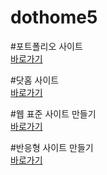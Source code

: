 # dothome5

#포트폴리오 사이트<br/>
<a href="https://limnangman96.github.io/dothome555/port/index2.html">바로가기</a>

#닷홈 사이트<br/>
<a href="https://limnangman96.github.io/dothome555">바로가기</a>

#웹 표준 사이트 만들기<br/>
<a href="https://limnangman96.github.io/dothome555/webstandard/index.html">바로가기</a>

#반응형 사이트 만들기<br/>
<a href="https://limnangman96.github.io/dothome555/responsive/index.html">바로가기</a>
